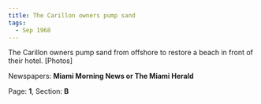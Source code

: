```yaml
---  
title: The Carillon owners pump sand  
tags:  
  - Sep 1968  
---  
```

  
The Carillon owners pump sand from offshore to restore a beach in front of their hotel. [Photos]  
  
Newspapers: **Miami Morning News or The Miami Herald**  
  
Page: **1**, Section: **B** 
